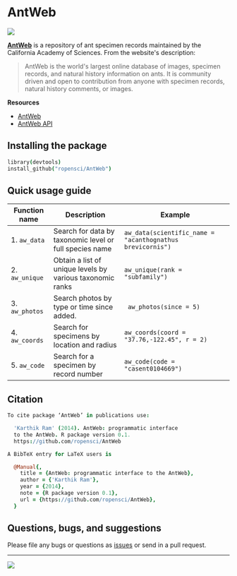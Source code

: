 # AntWeb
![](https://travis-ci.org/ropensci/antweb.png?branch=master)

[__AntWeb__](http://www.antweb.org/) is a repository of ant specimen records maintained by the California Academy of Sciences. From the website's description:
> AntWeb is the world's largest online database of images, specimen records, and natural history information on ants. It is community driven and open to contribution from anyone with specimen records, natural history comments, or images.

__Resources__  
* [AntWeb](http://www.antweb.org/)   
* [AntWeb API](http://www.antweb.org/api/)

## Installing the package

```coffee
library(devtools)
install_github("ropensci/AntWeb")
```

## Quick usage guide

| Function name | Description | Example | 
| ------------- | ----------- | ------- |
| 1. `aw_data`  | Search for data by taxonomic level or full species name     |    `aw_data(scientific_name = "acanthognathus brevicornis")` |
| 2. `aw_unique` | Obtain a list of unique levels by various taxonomic ranks    |  `aw_unique(rank = "subfamily")` |
| 3. `aw_photos` | Search photos by type or time since added.     |    ` aw_photos(since = 5)` |
| 4. `aw_coords` | Search for specimens by location and radius     |    `aw_coords(coord = "37.76,-122.45", r = 2)` |
| 5. `aw_code` | Search for a specimen by record number   |  `aw_code(code = "casent0104669")` |


## Citation

```coffee
To cite package ‘AntWeb’ in publications use:

  'Karthik Ram' (2014). AntWeb: programmatic interface
  to the AntWeb. R package version 0.1.
  https://github.com/ropensci/AntWeb

A BibTeX entry for LaTeX users is

  @Manual{,
    title = {AntWeb: programmatic interface to the AntWeb},
    author = {'Karthik Ram'},
    year = {2014},
    note = {R package version 0.1},
    url = {https://github.com/ropensci/AntWeb},
  }

```
## Questions, bugs, and suggestions

Please file any bugs or questions as [issues](https://github.com/ropensci/AntWeb/issues/new) or send in a pull request.

---

[![](http://ropensci.org/public_images/github_footer.png)](http://ropensci.org)
